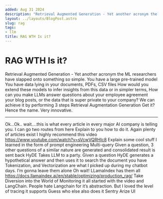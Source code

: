 ```yaml
---
added: Aug 31 2024
description: "Retrieval Augmented Generation - Yet another acronym the ML researchers have slapped onto something so simple."
layout: ../layouts/BlogPost.astro
slug: rag
tags:
- llm
title: RAG WTH Is it?
---
```


# RAG WTH Is it?

Retrieval Augmented Generation - Yet another acronym the ML researchers have slapped onto something so simple.
You have a large pre-trained model
You have data lying in your documents, PDFs, CSV files
How would you extend these models to infer insights from this data
or in simpler terms, How can you make LLMs answer questions about your employee agreement your blog posts, or the data that is super private to your company?
We can achieve it by performing 3 steps
Retrieval
Augmentation
Generation
Get it? Hence the name. Very innovative.

---

Ok...Ok.. wait....this is what every article in every major AI company is telling you.
I can go two routes from here
Explain to you how to do it.
Again plenty of articles exist
I highly recommend this video
https://www.youtube.com/watch?v=sVcwVQRHIc8
Explain some cool stuff I learned in the form of prompt engineering
Multi-query
Given a question, 3 other questions of a similar nature are generated and consolidated result is sent back
HyDE
Takes LLM to a party. Given a question HyDE generates a hypothetical answer and then uses it to search the document you have
Tokenization, and Vectorization are what I picked up during my chatbot days. I’m gonna leave them alone
Oh wait!
LLamaIndex has them all
https://docs.llamaindex.ai/en/stable/optimizing/production_rag/
Take Diversion into the World of Monitoring
it all started with the video and LangChain. People hate Langchain for it’s abstraction. But I loved the level of tracing it supports
<LangChain image goes here>
Guess who else also does it
Sentry
Arize UI
